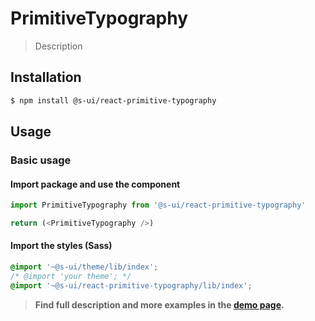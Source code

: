 # PrimitiveTypography

> Description

<!-- ![](./assets/preview.png) -->

## Installation

```sh
$ npm install @s-ui/react-primitive-typography
```

## Usage

### Basic usage

#### Import package and use the component

```js
import PrimitiveTypography from '@s-ui/react-primitive-typography'

return (<PrimitiveTypography />)
```

#### Import the styles (Sass)

```css
@import '~@s-ui/theme/lib/index';
/* @import 'your theme'; */
@import '~@s-ui/react-primitive-typography/lib/index';
```


> **Find full description and more examples in the [demo page](#).**